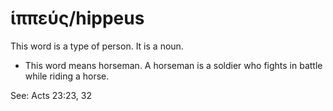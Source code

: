 # ἱππεύς/hippeus
This word is a type of person. It is a noun.

* This word means horseman. A horseman is a soldier who fights in battle while riding a horse.

See: Acts 23:23, 32
